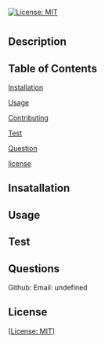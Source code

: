 [![License: MIT](https://img.shields.io/badge/License-MIT-yellow.svg)](https://opensource.org/licenses/MIT)
  # 

  ## Description
  

  ## Table of Contents 
  [Installation](#installation)

  [Usage](#usage)

  [Contributing](#contributing)

  [Test](#test)

  [Question](#question)

  [license](#license)


  ## Insatallation
  

  ## Usage
  

  ## Test
  

  ## Questions
  Github: 
  Email: undefined

  ## License
  [[License: MIT](https://opensource.org/licenses/MIT)]
